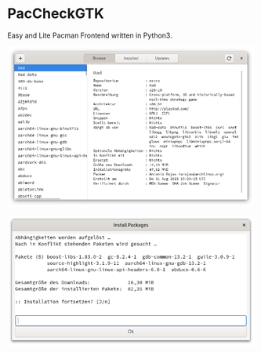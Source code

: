 # PacCheckGTK
Easy and Lite Pacman Frontend written in Python3. 

![Screenshot von meinem Projekt](images/image_paccheck.png)

![Screenshot von meinem Projekt](images/img_install.png)
